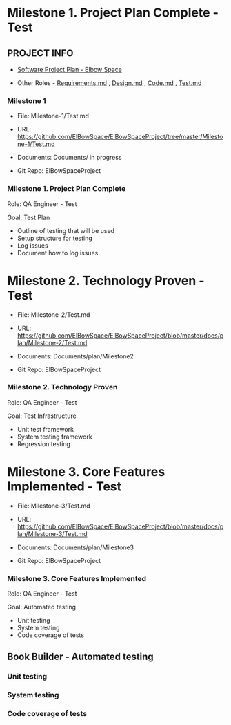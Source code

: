 # Milestone 1. Project Plan Complete - Test


## PROJECT INFO

* [Software Project Plan - Elbow Space](../Index.md)

* Other Roles - [Requirements.md](Requirements.md)
, [Design.md](Design.md)
, [Code.md](Code.md)
, [Test.md](Test.md)

### Milestone 1

* File: Milestone-1/Test.md

* URL: https://github.com/ElBowSpace/ElBowSpaceProject/tree/master/Milestone-1/Test.md

* Documents: Documents/ in progress

* Git Repo: ElBowSpaceProject


### Milestone 1. Project Plan Complete

Role: QA Engineer - Test

Goal: Test Plan

* Outline of testing that will be used
* Setup structure for testing
* Log issues
* Document how to log issues

# Milestone 2. Technology Proven - Test

* File: Milestone-2/Test.md

* URL: https://github.com/ElBowSpace/ElBowSpaceProject/blob/master/docs/plan/Milestone-2/Test.md

* Documents: Documents/plan/Milestone2

* Git Repo: ElBowSpaceProject


### Milestone 2. Technology Proven


Role: QA Engineer - Test

Goal: Test Infrastructure

* Unit test framework
* System testing framework
* Regression testing

# Milestone 3. Core Features Implemented - Test

* File: Milestone-3/Test.md

* URL: https://github.com/ElBowSpace/ElBowSpaceProject/blob/master/docs/plan/Milestone-3/Test.md

* Documents: Documents/plan/Milestone3

* Git Repo: ElBowSpaceProject

### Milestone 3. Core Features Implemented



Role: QA Engineer - Test

Goal: Automated testing

* Unit testing
* System testing
* Code coverage of tests


## Book Builder - Automated testing



### Unit testing


### System testing


### Code coverage of tests
